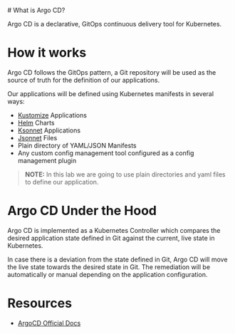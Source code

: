 <br>
# What is Argo CD?

Argo CD is a declarative, GitOps continuous delivery tool for Kubernetes.

# How it works

Argo CD follows the GitOps pattern, a Git repository will be used as the source of truth for the definition of our applications. 

Our applications will be defined using Kubernetes manifests in several ways:

* [Kustomize](https://kustomize.io/) Applications 
* [Helm](https://helm.sh/) Charts
* [Ksonnet](https://ksonnet.io/) Applications
* [Jsonnet](https://jsonnet.org/) Files
* Plain directory of YAML/JSON Manifests
* Any custom config management tool configured as a config management plugin

> **NOTE:** In this lab we are going to use plain directories and yaml files to define our application.

# Argo CD Under the Hood

Argo CD is implemented as a Kubernetes Controller which compares the desired application state defined in Git against the current, live state in Kubernetes.

In case there is a deviation from the state defined in Git, Argo CD will move the live state towards the desired state in Git. The remediation will be automatically or manual depending on the application configuration.

# Resources

* [ArgoCD Official Docs](https://argoproj.github.io/argo-cd/)
